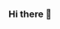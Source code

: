 ### Hi there 👋

<!--
**Aleksandrmamyrin/Aleksandrmamyrin** is a ✨ _special_ ✨ repository because its `README.md` (this file) appears on your GitHub profile.

Here are some ideas to get you started:

- 🔭 I’m currently working on ...
- 🌱 I’m currently learning ...
- 👯 I’m looking to collaborate on ...
- 🤔 I’m looking for with ...
- 💬 Ask me about ...
- 📫 How to reach me: ...
- 😄 Pronouns: ...
- ⚡ Fun fact: ...
-->
